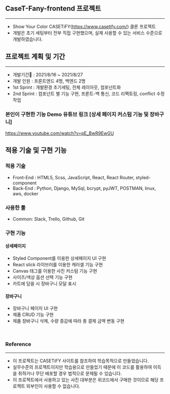 ## CaseT-Fany-frontend 프로젝트
---
- Show Your Color CASETiFY(https://www.casetify.com/) 클론 프로젝트
- 개발은 초기 세팅부터 전부 직접 구현했으며, 실제 사용할 수 있는 서비스 수준으로 개발하였습니다.

## 프로젝트 계획 및 기간
---
- 개발기간📆 : 2021/8/16 ~ 2021/8/27
- 개발 인원 : 프론트엔드 4명, 백엔드 2명
- 1st Sprint : 개발환경 초기세팅, 전체 레이아웃, 컴포넌트화
- 2nd Sprint : 컴포넌트 별 기능 구현, 프론트-백 통신, 코드 리팩토링, conflict 수정 작업

### 본인이 구현한 기능 Demo 유튜브 링크 [상세 페이지 커스텀 기능 및 장바구니]
https://www.youtube.com/watch?v=pE_BwR9EwGU

## 적용 기술 및 구현 기능
### 적용 기술
- Front-End : HTML5, Scss, JavaScript, React, React Router, styled-component
- Back-End : Python, Django, MySql, bcrypt, pyJWT, POSTMAN, linux, aws, docker 
### 사용한 툴
- Common: Slack, Trello, Github, Git

### 구현 기능
#### 상세페이지
- Styled Component를 이용한 상세페이지 UI 구현
- React slick 라이브러를 이용한 캐러셀 기능 구현
- Canvas 태그를 이용한 사진 커스텀 기능 구현
- 사이즈/색상 옵션 선택 기능 구현
- 카트에 담을 시 장바구니 모달 표시
#### 장바구니
- 장바구니 페이지 UI 구현
- 제품 CRUD 기능 구현
- 제품 장바구니 삭제, 수량 증감에 따라 총 결제 금액 변동 구현
<br>


### Reference
---
- 이 프로젝트는 CASETiFY 사이트를 참조하여 학습목적으로 만들었습니다.
- 실무수준의 프로젝트이지만 학습용으로 만들었기 때문에 이 코드를 활용하여 이득을 취하거나 무단 배포할 경우 법적으로 문제될 수 있습니다.
- 이 프로젝트에서 사용하고 있는 사진 대부분은 위코드에서 구매한 것이므로 해당 프로젝트 외부인이 사용할 수 없습니다.

